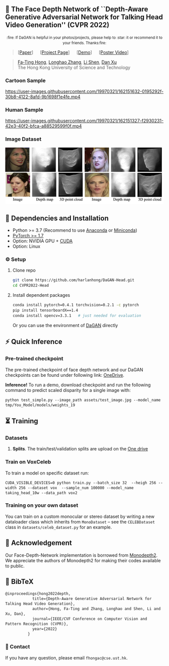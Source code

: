 
## :book: The Face Depth Network of ``Depth-Aware Generative Adversarial Network for Talking Head Video Generation'' (CVPR 2022)
<p align="center">
  <small>:fire: If DaGAN is helpful in your photos/projects, please help to :star: it or recommend it to your friends. Thanks:fire:</small>
</p>

> [[Paper](https://arxiv.org/abs/2203.06605)] &emsp; [[Project Page](https://harlanhong.github.io/publications/dagan.html)] &emsp; [[Demo](https://huggingface.co/spaces/HarlanHong/DaGAN)] &emsp; [[Poster Video](https://www.youtube.com/watch?v=nahsJNjWzGo&t=1s)]<br>
<!-- > [Fa-Ting Hong](https://harlanhong.github.io), [Longhao Zhang](https://dblp.org/pid/236/7382.html), [Li Shen](https://scholar.google.co.uk/citations?user=ABbCaxsAAAAJ&hl=en), [Dan Xu](https://www.danxurgb.net) <br> -->
<!-- > The Hong Kong University of Science and Technology, Alibaba Cloud -->
> [Fa-Ting Hong](https://harlanhong.github.io), [Longhao Zhang](), [Li Shen](), [Dan Xu](https://www.danxurgb.net) <br>
> The Hong Kong University of Science and Technology
### Cartoon Sample
https://user-images.githubusercontent.com/19970321/162151632-0195292f-30b8-4122-8afd-9b1698f1e4fe.mp4

### Human Sample
https://user-images.githubusercontent.com/19970321/162151327-f2930231-42e3-40f2-bfca-a88529599f0f.mp4

### Image Dataset
<p align="center">
  <img src="assets/pointcloud.jpg">
</p>



## :wrench: Dependencies and Installation

- Python >= 3.7 (Recommend to use [Anaconda](https://www.anaconda.com/download/#linux) or [Miniconda](https://docs.conda.io/en/latest/miniconda.html))
- [PyTorch >= 1.7](https://pytorch.org/)
- Option: NVIDIA GPU + [CUDA](https://developer.nvidia.com/cuda-downloads)
- Option: Linux

### ⚙️ Setup

1. Clone repo

    ```bash
    git clone https://github.com/harlanhong/DaGAN-Head.git
    cd CVPR2022-Head
    ```

2. Install dependent packages

    ```bash
    conda install pytorch=0.4.1 torchvision=0.2.1 -c pytorch
    pip install tensorboardX==1.4
    conda install opencv=3.3.1   # just needed for evaluation
    ```
    Or you can use the environment of [DaGAN](https://github.com/harlanhong/CVPR2022-DaGAN) directly
## :zap: Quick Inference

### Pre-trained checkpoint
The pre-trained checkpoint of face depth network and our DaGAN checkpoints can be found under following link: [OneDrive](https://hkustconnect-my.sharepoint.com/:f:/g/personal/fhongac_connect_ust_hk/EjfeXuzwo3JMn7s0oOPN_q0B81P5Wgu_kbYJAh7uSAKS2w?e=KaQcPk).

**Inference!**
To run a demo, download checkpoint and run the following command to predict scaled disparity for a single image with:


```shell
python test_simple.py --image_path assets/test_image.jpg --model_name tmp/You_Model/models/weights_19
```

## ⏳ Training


### Datasets
 
1) **Splits**. The train/test/validation splits are upload on the [One drive](https://hkustconnect-my.sharepoint.com/:f:/g/personal/fhongac_connect_ust_hk/Eq3AeGskIzlBnb6qiAsrGPoBM0Euv5yX9k3dtanIRgatcg?e=8gsxdr)

### Train on VoxCeleb
To train a model on specific dataset run:
```
CUDA_VISIBLE_DEVICES=0 python train.py --batch_size 32  --heigh 256 --width 256 --dataset vox  --sample_num 100000 --model_name taking_head_10w --data_path vox2

```


### Training on your own dataset
You can train on a custom monocular or stereo dataset by writing a new dataloader class which inherits from `MonoDataset` – see the `CELEBDataset` class in `datasets/celeb_dataset.py` for an example.


## :scroll: Acknowledgement

 Our Face-Depth-Network implementation is borrowed from [Monodepth2](https://github.com/nianticlabs/monodepth2). We appreciate the authors of Monodepth2 for making their codes available to public.

## :scroll: BibTeX

```
@inproceedings{hong2022depth,
            title={Depth-Aware Generative Adversarial Network for Talking Head Video Generation},
            author={Hong, Fa-Ting and Zhang, Longhao and Shen, Li and Xu, Dan},
            journal={IEEE/CVF Conference on Computer Vision and Pattern Recognition (CVPR)},
            year={2022}
          }
```

### :e-mail: Contact

If you have any question, please email `fhongac@cse.ust.hk`.
